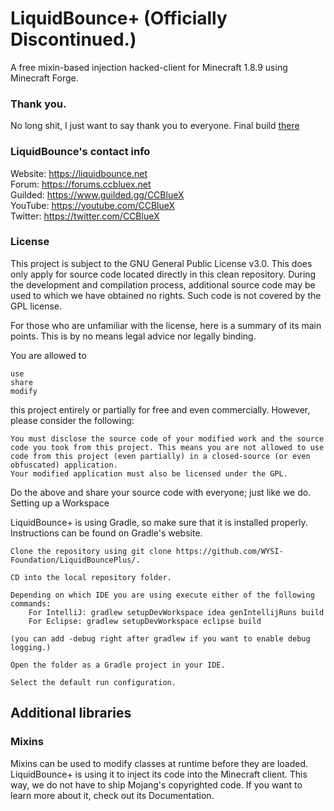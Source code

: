 # LiquidBounce+ (Officially Discontinued.)

A free mixin-based injection hacked-client for Minecraft 1.8.9 using Minecraft Forge.
### Thank you.

No long shit, I just want to say thank you to everyone. Final build [there](https://github.com/CatsPnewed1337/ForkBounce-Archive/raw/main/LiquidBounce%2B/liquidbounceplus-final.jar)
### LiquidBounce's contact info

Website: https://liquidbounce.net \
Forum: https://forums.ccbluex.net \
Guilded: https://www.guilded.gg/CCBlueX \
YouTube: https://youtube.com/CCBlueX \
Twitter: https://twitter.com/CCBlueX
### License

This project is subject to the GNU General Public License v3.0. This does only apply for source code located directly in this clean repository. During the development and compilation process, additional source code may be used to which we have obtained no rights. Such code is not covered by the GPL license.

For those who are unfamiliar with the license, here is a summary of its main points. This is by no means legal advice nor legally binding.

You are allowed to

    use
    share
    modify

this project entirely or partially for free and even commercially. However, please consider the following:

    You must disclose the source code of your modified work and the source code you took from this project. This means you are not allowed to use code from this project (even partially) in a closed-source (or even obfuscated) application.
    Your modified application must also be licensed under the GPL.

Do the above and share your source code with everyone; just like we do.
Setting up a Workspace

LiquidBounce+ is using Gradle, so make sure that it is installed properly. Instructions can be found on Gradle's website.

    Clone the repository using git clone https://github.com/WYSI-Foundation/LiquidBouncePlus/.

    CD into the local repository folder.

    Depending on which IDE you are using execute either of the following commands:
        For IntelliJ: gradlew setupDevWorkspace idea genIntellijRuns build
        For Eclipse: gradlew setupDevWorkspace eclipse build

    (you can add -debug right after gradlew if you want to enable debug logging.)

    Open the folder as a Gradle project in your IDE.

    Select the default run configuration.

## Additional libraries
### Mixins

Mixins can be used to modify classes at runtime before they are loaded. LiquidBounce+ is using it to inject its code into the Minecraft client. This way, we do not have to ship Mojang's copyrighted code. If you want to learn more about it, check out its Documentation.
